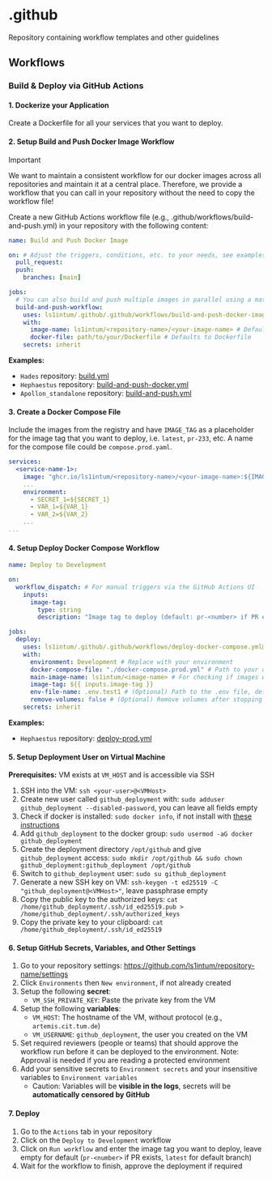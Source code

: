 # .github

Repository containing workflow templates and other guidelines

## Workflows

### Build & Deploy via GitHub Actions

#### 1. Dockerize your Application

Create a Dockerfile for all your services that you want to deploy.

#### 2. Setup Build and Push Docker Image Workflow

> [!IMPORTANT]
> We want to maintain a consistent workflow for our docker images across all repositories and maintain it at a central place. Therefore, we provide a workflow that you can call in your repository without the need to copy the workflow file!

Create a new GitHub Actions workflow file (e.g., .github/workflows/build-and-push.yml) in your repository with the following content:

```yaml
name: Build and Push Docker Image

on: # Adjust the triggers, conditions, etc. to your needs, see examples below
  pull_request:
  push:
    branches: [main]

jobs:
  # You can also build and push multiple images in parallel using a matrix (see examples)
  build-and-push-workflow:
    uses: ls1intum/.github/.github/workflows/build-and-push-docker-image.yml@main
    with:
      image-name: ls1intum/<repository-name>/<your-image-name> # Defaults to the repository name = <owner>/<repository-name>
      docker-file: path/to/your/Dockerfile # Defaults to Dockerfile
    secrets: inherit
```

**Examples:**

- `Hades` repository: [build.yml](https://github.com/ls1intum/hades/blob/main/.github/workflows/build.yml)
- `Hephaestus` repository: [build-and-push-docker.yml](https://github.com/ls1intum/Hephaestus/blob/develop/.github/workflows/build-and-push-docker.yml)
- `Apollon_standalone` repository: [build-and-push.yml](https://github.com/ls1intum/Apollon_standalone/blob/main/.github/workflows/build-and-push.yml)


#### 3. Create a Docker Compose File

Include the images from the registry and have `IMAGE_TAG` as a placeholder for the image tag that you want to deploy, i.e. `latest`, `pr-233`, etc. A name for the compose file could be `compose.prod.yaml`.

```yaml
services:
  <service-name-1>:
    image: "ghcr.io/ls1intum/<repository-name>/<your-image-name>:${IMAGE_TAG}"
    ...
    environment:
      - SECRET_1=${SECRET_1}
      - VAR_1=${VAR_1}
      - VAR_2=${VAR_2}
    ...
...
```

#### 4. Setup Deploy Docker Compose Workflow

```yaml
name: Deploy to Development

on:
  workflow_dispatch: # For manual triggers via the GitHub Actions UI
    inputs:
      image-tag:
        type: string
        description: "Image tag to deploy (default: pr-<number> if PR exists, latest for default branch)"

jobs:  
  deploy:
    uses: ls1intum/.github/.github/workflows/deploy-docker-compose.yml@main
    with:
      environment: Development # Replace with your environment 
      docker-compose-file: "./docker-compose.prod.yml" # Path to your docker-compose file
      main-image-name: ls1intum/<image-name> # For checking if images with image tag exist
      image-tag: ${{ inputs.image-tag }}
      env-file-name: .env.test1 # (Optional) Path to the .env file, defaults to .env
      remove-volumes: false # (Optional) Remove volumes after stopping the services
    secrets: inherit
```

**Examples:**

- `Hephaestus` repository: [deploy-prod.yml](https://github.com/ls1intum/Hephaestus/blob/develop/.github/workflows/deploy-prod.yml)

#### 5. Setup Deployment User on Virtual Machine

**Prerequisites:** VM exists at `VM_HOST` and is accessible via SSH

1. SSH into the VM: `ssh <your-user>@<VMHost>`
2. Create new user called `github_deployment` with: `sudo adduser github_deployment --disabled-password`, you can leave all fields empty
3. Check if docker is installed: `sudo docker info`, if not install with [these instructions](https://docs.docker.com/engine/install/ubuntu/#installation-methods)
4. Add `github_deployment` to the docker group: `sudo usermod -aG docker github_deployment`
5. Create the deployment directory `/opt/github` and give `github_deployment` access: `sudo mkdir /opt/github && sudo chown github_deployment:github_deployment /opt/github`
6. Switch to `github_deployment` user: `sudo su github_deployment`
7. Generate a new SSH key on VM: `ssh-keygen -t ed25519 -C "github_deployment@<VMHost>"`, leave passphrase empty
8. Copy the public key to the authorized keys: `cat /home/github_deployment/.ssh/id_ed25519.pub > /home/github_deployment/.ssh/authorized_keys`
9. Copy the private key to your clipboard: `cat /home/github_deployment/.ssh/id_ed25519`

#### 6. Setup GitHub Secrets, Variables, and Other Settings

1. Go to your repository settings: https://github.com/ls1intum/repository-name/settings
2. Click `Environments` then `New environment`, if not already created
3. Setup the following **secret**:
   - `VM_SSH_PRIVATE_KEY`: Paste the private key from the VM
4. Setup the following **variables**:
   - `VM_HOST`: The hostname of the VM, without protocol (e.g., `artemis.cit.tum.de`)
   - `VM_USERNAME`: `github_deployment`, the user you created on the VM
5. Set required reviewers (people or teams) that should approve the workflow run before it can be deployed to the environment. Note: Approval is needed if you are reading a protected environment
6. Add your sensitive secrets to `Environment secrets` and your insensitive variables to `Environment variables`
   - Caution: Variables will be **visible in the logs**, secrets will be **automatically censored by GitHub**

#### 7. Deploy

1. Go to the `Actions` tab in your repository
2. Click on the `Deploy to Development` workflow
3. Click on `Run workflow` and enter the image tag you want to deploy, leave empty for default (`pr-<number>` if PR exists, `latest` for default branch)
4. Wait for the workflow to finish, approve the deployment if required
